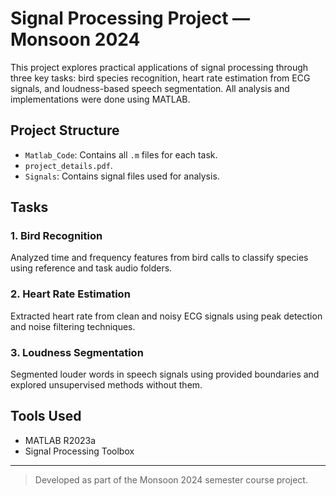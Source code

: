 # Signal Processing Project — Monsoon 2024

This project explores practical applications of signal processing through three key tasks: bird species recognition, heart rate estimation from ECG signals, and loudness-based speech segmentation. All analysis and implementations were done using MATLAB.

## Project Structure

- `Matlab_Code`: Contains all `.m` files for each task.
- `project_details.pdf`.
- `Signals`: Contains signal files used for analysis.

## Tasks

### 1. Bird Recognition
Analyzed time and frequency features from bird calls to classify species using reference and task audio folders.

### 2. Heart Rate Estimation
Extracted heart rate from clean and noisy ECG signals using peak detection and noise filtering techniques.

### 3. Loudness Segmentation
Segmented louder words in speech signals using provided boundaries and explored unsupervised methods without them.

## Tools Used

- MATLAB R2023a
- Signal Processing Toolbox

---

> Developed as part of the Monsoon 2024 semester course project.
